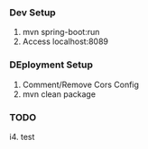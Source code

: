 ### Dev Setup
1. mvn spring-boot:run
2. Access localhost:8089

### DEployment Setup
1. Comment/Remove Cors Config
2. mvn clean package


### TODO

i4. test
